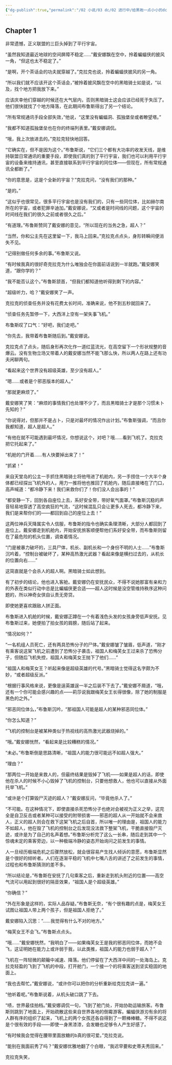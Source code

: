 ```yaml
---
{"dg-publish":true,"permalink":"/02 小说/03 dc/02 进行中/给黑袍一点小小的dc震撼/","tags":["创作/10_其他/乙女向/否","创作/02_衍生/dc","创作/03_类型/故事片段","创作/04_进度/进行中","创作/10_其他/NSFW/否"],"noteIcon":""}
---
```



## Chapter 1

非常遗憾，正义联盟的三巨头掉到了平行宇宙。

“虽然我知道最近地球的空间屏障不稳定……”戴安娜飘在空中，拎着蝙蝠侠的披风一角，“但这也太不稳定了。”

“是啊，开个茶话会的功夫就穿越了。”克拉克也说，拎着蝙蝠侠披风的另一角。

“所以我们就不应该开这个茶话会，”被拎着披风飘在空中的黑暗骑士如是说，“以及，找个地方把我放下来。”

应该庆幸他们穿越的时候还在大气层内，否则黑暗骑士这会应该已经死于失压了。他们很快就找了个地方降落，在此期间布鲁斯得出了另一个结论。

“所有常规通讯手段全部失效，”他说，“这里没有蝙蝠洞、孤独堡垒或者瞭望塔。”

“我都不知道孤独堡垒也在你的终端列表里。”戴安娜调侃。

“哦，我上次放进去的。”克拉克轻快地回答。

“它确实在，但不是因为这个。”布鲁斯说，“它们三个都有大功率的收发天线，是维持联盟日常通讯的重要手段，即使我们真的到了平行宇宙，我们也可以利用平行宇宙的设备来维持通讯，甚至直接联系到平行宇宙的同位体——但现在，所有常规通讯全都断了。”

“你的意思是，这是个全新的宇宙？”克拉克问，“没有我们的那种。”

“是的。”

“这似乎也很常见，很多平行宇宙也是没有我们的，只有一些同位体，比如赫尔南所在的宇宙，或者犯罪辛迪加。”戴安娜说，“又或者是时间线的问题，这个宇宙的时间线在我们的很久之前或者很久之后。”

“有道理。”布鲁斯赞同了戴安娜的意见，“所以现在的当务之急，超人？”

“当然，你和公主先在这里留一下，我马上回来。”克拉克点点头，身形转瞬间便消失不见。

“记得别做任何多余的事。”布鲁斯又说。

“有时候我真的很好奇克拉克为什么唯独会在你面前话说到一半就跑。”戴安娜笑道，“跟你学的？”

“我不能否认这个。”布鲁斯颔首，“但我们都知道他听得到剩下的内容。”

“超级听力，哈？”戴安娜笑了一声。

克拉克的侦查任务并没有花费太长时间，准确来说，他不到五秒就回来了。

“侦查任务先暂停一下，大西洋上空有一架失事飞机。”

布鲁斯叹了口气：“好吧，我们走吧。”

“你先去，我带着布鲁斯随后到。”戴安娜说。

克拉克点了点头，随后身形再次化作一道红蓝流光，在高空留下一个形状规整的音爆云。没有生物立场又带着人的戴安娜当然不能飞那么快，所以两人在路上还有功夫闲聊两句。

“看起来这个世界没有超级英雄，至少没有超人。”

“嗯……或者是个邪恶版本的超人。”

“那就更麻烦了。”

戴安娜笑了笑：“麻烦的事情我们也处理不少了，而且黑暗骑士才是那个习惯未卜先知的？”

“你说得对，但那并不是占卜，只是对最坏的情况作出计划。”布鲁斯强调，“而且你我都知道，超人是超人。”

“有他在就不可能遇到最坏情况，你想说这个，对吧？哦……看到飞机了。克拉克把它托起来了。”

“机舱的门开着……有人快要掉出来了！”

“抓紧！”

来自天堂岛的公主一手抓住黑暗骑士将他甩进了机舱内，另一手捞住一个大半个身体都已经探出飞机外的人，用力一推将他也推回了机舱内，随后直接堵在了门口，高声喊道：“都冷静下来！我们来救你们了！你们没人会出事的！”

“都安静一下，回到各自座位上去，系好安全带，带好氧气面罩。”布鲁斯沉稳的声音轻易地穿透了高空疯狂的气流，“这时候混乱只会让更多人死去，都冷静下来，我们是来帮你们的——都回到自己的座位上去！”

这两位神兵天降属实令人信服，布鲁斯的指令也确实条理清晰，大部分人都回到了座位上。戴安娜走到机舱内，开始安抚旅客顺便帮他们系好安全带，而布鲁斯则留在了最危险的机头位置，调查着情况。

“门是被暴力破坏的，三具尸体，机长、副机长和一个身份不明的人士……”布鲁斯沉吟着，“控制台被破坏了，某种高热激光武器？看起来像是横扫过去的，从机长的位置向右……”

这简直就是个会杀人的超人啊。黑暗骑士如此想到。

有了初步的结论，他也进入客舱。戴安娜仍在安抚民众，不得不说她那富有亲和力的外表在类似行动中总是比蝙蝠侠更合适——超人这时候是没空管维持秩序这种问题的，所以神奇女侠自认责无旁贷。

即使她更喜欢跟敌人拼正面。

布鲁斯进入机舱的时候，戴安娜正蹲在一个有着浅色头发的女孩身旁低声安抚。见布鲁斯过来，她便拍了拍女孩的肩膀，随后站了起来。

“情况如何？”

“一名机组人员死亡，还有两具恐怖分子的尸体。”戴安娜皱了皱眉，低声道，“刚才有乘客说这架飞机之前遭到了恐怖分子袭击，祖国人和梅芙女王过来杀了恐怖分子，但随后飞机失控，祖国人和梅芙女王抛下了他们……”

“祖国人和梅芙女王？听起来像是超级英雄的代号。”黑暗骑士觉得这名字颇为不妙，“或者超级反派。”

“根据行事风格来说，更像是逞英雄逞一半之后装不下去了。”戴安娜不屑道，“哦，还有一个你可能会感兴趣的点——莉莎说我跟梅芙女王长得很像，除了她的制服是黑色的之外。”

“邪恶同位体么，”布鲁斯沉吟，“那祖国人可能是超人的某种邪恶同位体。”

“你怎么知道？”

“飞机的控制台是被某种类似于热视线的高热激光武器烧掉的。”

“哦。”戴安娜恍然，“看起来是比较糟糕的情况。”

“未必。”布鲁斯倒是思路清晰，“祖国人的能力很可能远不如超人强大。”

“理由？”

“那两位一开始是来救人的，但最终结果是毁掉了飞机——如果是超人的话，即使他在杀人的时候不小心毁掉了飞机的控制台，只要他想救人，他也可以直接从外面托举飞机。”

“或许是个打算毁尸灭迹的超人？”戴安娜反问，“毕竟他杀人了。”

“不可能。在这种情况下，即使直接杀死恐怖分子也绝对会被视为正义之举，这完全是自卫反击或者某种可以接受的附带损害——邪恶的超人从一开始就不会来救人，正义的超人则会在救下这架飞机之后自首，所以唯一的理由是，祖国人的能力不如超人，他在毁了飞机的控制台之后发现没法救下整架飞机，干脆直接毁尸灭迹，或许是为了自己的名声着想。”布鲁斯分析完了这么一长串，随后走到其中一个惊魂未定的乘客旁边，以一种极端冷静的姿态开始询问之前发生的事情。

人一旦经历极端危机之后骤然放松，就会很容易产生找人倾诉的意愿，布鲁斯显然是个很好的倾听者。人们在逐渐平稳的飞机中七嘴八舌的讲述了之前发生的事情，过程也和布鲁斯猜测的差不多。

“所以结论是，”布鲁斯在安抚了几句乘客之后，重新走到机头附近的位置——高空气流可以用起到很好的隔音效果，“祖国人是个超级英雄。”

“你确信？”

“外在形象是这样的，实际人品存疑。”布鲁斯无奈，“有个很有趣的点是，梅芙女王试图让祖国人带上两个孩子，但是祖国人拒绝了。”

戴安娜陷入沉思：“……我觉得有什么不对的地方。”

“梅芙女王不会飞。”布鲁斯点点头。

“哦……”戴安娜恍然，“我明白了——如果梅芙女王是我的邪恶同位体，而她不会飞，这证明她在能力上或许弱于我，以此类推，祖国人的能力也弱于超人？”

飞机在一阵轻微的颠簸中减速、降落。他们停留在了大西洋中间的一处海岛上。克拉克轻盈的飞到了飞机的中段，打开舱门，一个接一个的将乘客送到坚实稳固的地面上。

“我也去帮忙。”戴安娜说，“或许你可以把你的分析重新给克拉克讲一遍。”

“他听着呢。”布鲁斯说着，从机头破口跳了下去。

“啧，世界最佳拍档。”戴安娜调侃一句，飞到了舱门处，开始协助运输旅客。布鲁斯则跳到了地面上，开始疏散这些来自世界各地的倒霉游客。蝙蝠侠游刃有余的将人群有序的组织了起来，飞机上的两个女孩还各自得到了一颗棒棒糖。不得不说这是个很有效的手段——即使一身黑漆漆，会发糖也足够令人产生好感了。

“有时候我会觉得在腰带里面放糖的b真的很可爱。”克拉克说。

“能别在我面前秀了吗？”戴安娜优雅地翻了个白眼，“我迟早要和史蒂夫秀回来。”

克拉克失笑，